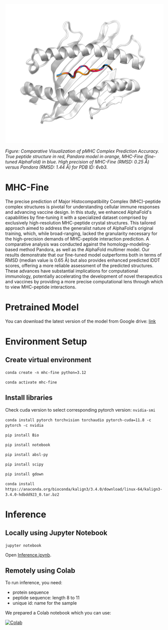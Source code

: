 
![6vb3](./img/6vb3.png)

*Figure: Comparative Visualization of pMHC Complex Prediction Accuracy. True peptide structure in red, Pandora model in orange, MHC-Fine (fine-tuned AlphaFold) in blue. High precision of MHC-Fine (RMSD: 0.25 Å) versus Pandora (RMSD: 1.44 Å) for PDB ID: 6vb3.*

# MHC-Fine

The precise prediction of Major Histocompatibility Complex (MHC)-peptide complex structures is pivotal for understanding cellular immune responses and advancing vaccine design. In this study, we enhanced AlphaFold's capabilities by fine-tuning it with a specialized dataset comprised by exclusively high-resolution MHC-peptide crystal structures. This tailored approach aimed to address the generalist nature of AlphaFold's original training, which, while broad-ranging, lacked the granularity necessary for the high-precision demands of MHC-peptide interaction prediction. A comparative analysis was conducted against the homology-modeling-based method Pandora, as well as the AlphaFold multimer model. Our results demonstrate that our fine-tuned model outperforms both in terms of RMSD (median value is 0.65 Å) but also provides enhanced predicted lDDT scores, offering a more reliable assessment of the predicted structures. These advances have substantial implications for computational immunology, potentially accelerating the development of novel therapeutics and vaccines by providing a more precise computational lens through which to view MHC-peptide interactions.

# Pretrained Model

You can download the latest version of the model from Google drive: [link](https://drive.google.com/file/d/1gz8uF8DKE0CzyX_WeDGOX7xP69LjpaZT/view?usp=sharing)

# Environment Setup

## Create virtual environment

`conda create -n mhc-fine python=3.12`

`conda activate mhc-fine`

## Install libraries

Check cuda version to select corresponding pytorch version: `nvidia-smi`

`conda install pytorch torchvision torchaudio pytorch-cuda=11.8 -c pytorch -c nvidia`

`pip install Bio`

`pip install notebook`

`pip install absl-py`

`pip install scipy`

`pip install gdown`

`conda install https://anaconda.org/bioconda/kalign3/3.4.0/download/linux-64/kalign3-3.4.0-hdbdd923_0.tar.bz2`

# Inference

## Locally using Jupyter Notebook

`jupyter notebook`

Open [Inference.ipynb](./Inference.ipynb).

## Remotely using Colab

To run inference, you need:

- protein sequence
- peptide sequence: length 8 to 11
- unique id: name for the sample

We prepared a Colab notebook which you can use:

[![Colab](https://colab.research.google.com/assets/colab-badge.svg)](https://colab.research.google.com/drive/1psEiqL2A4V28VwVKSlyx-FlHI15ZI-qs)
